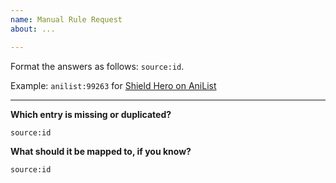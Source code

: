 ```yaml
---
name: Manual Rule Request
about: ...

---
```


Format the answers as follows: `source:id`. 

Example: `anilist:99263` for [Shield Hero on AniList](https://anilist.co/anime/99263/The-Rising-of-the-Shield-Hero/)

---

**Which entry is missing or duplicated?**

`source:id`

**What should it be mapped to, if you know?**

`source:id`